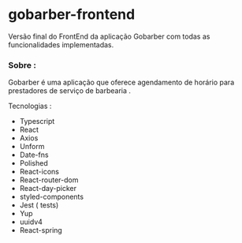 # gobarber-frontend
<p>Versão final do FrontEnd da aplicação Gobarber com todas as funcionalidades implementadas.  </p>

<h3>Sobre : </h3>
<p>Gobarber é uma aplicação que oferece agendamento de horário para prestadores de serviço de barbearia . </p>

<p>Tecnologias : </p>
<ul>
<li>Typescript </li>
<li>React</li>
<li>Axios</li>
<li>Unform</li>
<li>Date-fns</li>
<li>Polished</li>
<li>React-icons</li>
<li>React-router-dom</li>
<li>React-day-picker</li>
<li>styled-components</li>
<li>Jest ( tests)</li>
<li>Yup</li>
<li>uuidv4</li>
<li>React-spring</li>
</ul>

